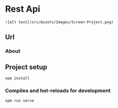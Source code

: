 # Rest Api
```
![alt text](src/Assets/Images/Screen-Project.png)
```
## Url

### About

## Project setup
```
npm install
```

### Compiles and hot-reloads for development
```
npm run serve
```